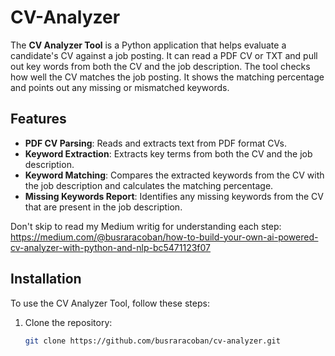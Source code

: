 # CV-Analyzer

The **CV Analyzer Tool** is a Python application that helps evaluate a candidate's CV against a job posting. It can read a PDF CV or TXT and pull out key words from both the CV and the job description. The tool checks how well the CV matches the job posting. It shows the matching percentage and points out any missing or mismatched keywords.

## Features

- **PDF CV Parsing**: Reads and extracts text from PDF format CVs.
- **Keyword Extraction**: Extracts key terms from both the CV and the job description.
- **Keyword Matching**: Compares the extracted keywords from the CV with the job description and calculates the matching percentage.
- **Missing Keywords Report**: Identifies any missing keywords from the CV that are present in the job description.

Don't skip to read my Medium writig for understanding each step: https://medium.com/@busraracoban/how-to-build-your-own-ai-powered-cv-analyzer-with-python-and-nlp-bc5471123f07 

## Installation

To use the CV Analyzer Tool, follow these steps:

1. Clone the repository:
   ```bash
   git clone https://github.com/busraracoban/cv-analyzer.git
